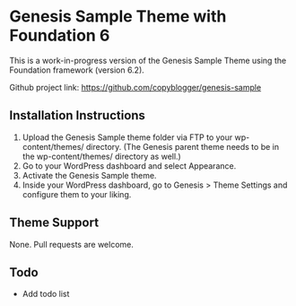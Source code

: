# Genesis Sample Theme with Foundation 6

This is a work-in-progress version of the Genesis Sample Theme using the Foundation framework (version 6.2).

Github project link: https://github.com/copyblogger/genesis-sample


## Installation Instructions

1. Upload the Genesis Sample theme folder via FTP to your wp-content/themes/ directory. (The Genesis parent theme needs to be in the wp-content/themes/ directory as well.)
2. Go to your WordPress dashboard and select Appearance.
3. Activate the Genesis Sample theme.
4. Inside your WordPress dashboard, go to Genesis > Theme Settings and configure them to your liking.


## Theme Support

None. Pull requests are welcome.

## Todo

- Add todo list
